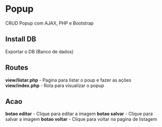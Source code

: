 # Popup
CRUD Popup com AJAX, PHP e Bootstrap

## Install DB
Exportar o DB (Banco de dados)

## Routes
**view/listar.php** - Pagina para listar o poup e fazer as ações
**view/index.php** - Rota para visualizar o popup

## Acao
**botao editar** - Clique para editar a imagem
**botao salvar** - Clique para salvar a imagem
**botao voltar** - Clique para voltar na pagina de listagem
